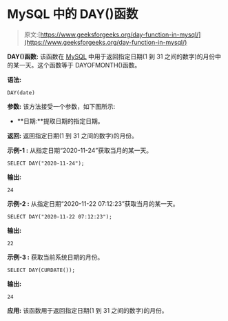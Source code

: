 # MySQL 中的 DAY()函数

> 原文:[https://www.geeksforgeeks.org/day-function-in-mysql/](https://www.geeksforgeeks.org/day-function-in-mysql/)

**DAY()函数:**
该函数在 [MySQL](https://www.geeksforgeeks.org/sql-tutorial/) 中用于返回指定日期(1 到 31 之间的数字)的月份中的某一天。这个函数等于 DAYOFMONTH()函数。

**语法:**

```
DAY(date)

```

**参数:**
该方法接受一个参数，如下图所示:

*   **日期:**提取日期的指定日期。

**返回:**
返回指定日期(1 到 31 之间的数字)的月份。

**示例-1 :**
从指定日期“2020-11-24”获取当月的某一天。

```
SELECT DAY("2020-11-24"); 

```

**输出:**

```
24
```

**示例-2 :**
从指定日期“2020-11-22 07:12:23”获取当月的某一天。

```
SELECT DAY("2020-11-22 07:12:23");

```

**输出:**

```
22
```

**示例-3 :**
获取当前系统日期的月份。

```
SELECT DAY(CURDATE());

```

**输出:**

```
24
```

**应用:**
该函数用于返回指定日期(1 到 31 之间的数字)的月份。